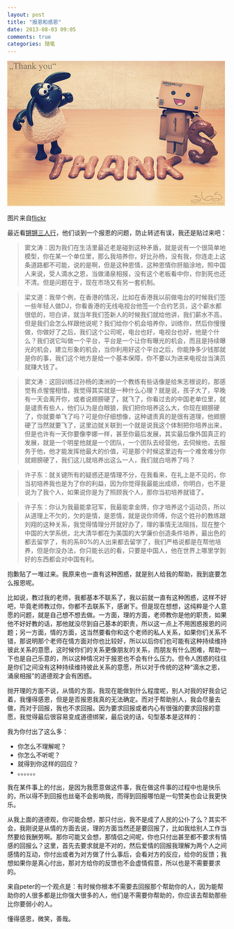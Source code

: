 ```yaml
---
layout: post
title: "报恩和感恩"
date: 2013-08-03 09:05
comments: true
categories: 随笔
---
```


<img src="/images/gratitude_and_thanks.jpg" title="报恩和感恩" alt="报恩和感恩" width="500">

图片来自[flickr](http://www.flickr.com/photos/39042861@N04/5963620161/in/photolist-a5Z7vg-8DL8t6-fi293d-aDVWhk-aoCqj7-av1hFZ-aB6tfo-9u2NGS-ca7Bnu-8MrDN6-aKcxZ2-8YC9Mf-8BMFTG-9xabrP-aQRmXx-acViqJ-8fmnap-bd63z4-9wbQrA-9iicEr-7SVSGZ-dV7P5g-cmGhmS-8UqzQX-cMnwjd-95MpNc-9x8Yoc-bnUhYL-8kceYF-898ynb-8MewoS-8CaFv7-dVxEaC-aFbV56-7HNXHh-85z5MK)

最近看[锵锵三人行](http://v.ifeng.com/news/society/201308/01057688-7ba4-4859-b256-8f0d2edd63ae.shtml)，他们谈到一个报恩的问题，防止转述有误，我还是贴过来吧：
<!-- more -->
> 窦文涛：因为我们在生活里最近老是碰到这种矛盾，就是说有一个很简单地模型，你在某一个单位里，那么我培养你，好比孙杨，没有我，你连走上这条道路都不可能，说的是啊，但是这种恩情，这种恩情你肝脑涂地，照中国人来说，受人滴水之恩，当做涌泉相报，没有这个老板看中你，你到死也还不清。但是问题在于，现在市场又有另一套机制。

> 梁文道：我举个例，在香港的情况，比如在香港我以前做电台的时候我们签一些年轻人做DJ，你看香港的无线电视台他签一个合约艺员，这个薪水都很低的，坦白讲，就当年我们签新人的时候我们就给他讲，我们薪水不高，但是我们会怎么样跟他说呢？我们给你个机会培养你，训练你，然后你慢慢做，你做好了之后，我们这个公司呢，电台也好，电视台也好，他是个什么？我们说它叫做一个平台，平台是一个让你有曝光的机会，而且是持续曝光的机会，建立形象的机会，当你利用好这个平台之后，你能挣多少钱那就是你的事，我们这个地方是给一个基本保障，你不要以为进来电视台当演员就赚大钱了。

> 窦文涛：这回训练过孙杨的澳洲的一个教练有些话像是给朱志根说的，那感觉有点惺惺相惜，我觉得其实就是一种什么心理？就是说，孩子大了，早晚有一天会离开你，或者说翅膀硬了，就飞了，你看过去的中国老单位里，就是谴责有些人，他们认为是白眼狼，我们把你培养这么大，你现在翅膀硬了，你就要单飞了吗？可是你仔细想像，这种谴责真的是很有道理，他翅膀硬了当然就要飞了，这里边就关联到一个就是说我这个体制把你培养出来，但是也许有一天你要像李娜一样，甚至你最后发展，其实最后像外国真正的发展，就是一个明星他就是一个团队，一个团队去经营他，去伺候他，去服务于他，他才能发挥他最大的价值，可是那个时候这里边有一个难舍难分你就翅膀硬了，我们这儿就培养出这么一人，我们就白培养了吗？

> 许子东：就关键所有的疑惑还是情理不分，在我看来，在礼上是不见的，你当初培养我也是为了你的利益，因为你觉得我最能出成绩，你明白，也不是说为了我个人，如果说你是为了照顾我个人，那你当初培养就错了。

> 许子东：你认为我最能拿冠军，我最能拿金牌，你才培养这个运动员，所以从道理上不欠的，欠的是情，是恩情，就是说你师傅，你这个姓孙的教练跟刘翔的这种关系，我觉得情理分开就好办了，理的事情无法阻挡，现在整个中国的大学系统，北大清华都在为美国的大学廉价创造条件培养，最出色的都去留学了，有的系80%的人出来都去留学了，我们严格说都是在帮他培养，但是你没办法，你只能长远的看，只要是中国人，他在世界上哪里学到好的东西都会对中国有利。

抱歉贴了一堆过来。我原来也一直有这种困惑，就是别人给我的帮助，我到底要怎么报恩呢。

比如说，教过我的老师，我都基本不联系了，我以前就一直有这种困惑，这样不好吧，毕竟老师教过你，你都不去联系下，感谢下。但是现在想想，这纯粹是个人意愿的问题，就是自己想不想去做。一方面，理的方面，老师教你是他的职责，如果他不好好教的话，那他就没尽到自己基本的职责，所以这一点上不用困惑报恩的问题；另一方面，情的方面，这当然要看你和这个老师的私人关系，如果你们关系不错，那说明那个老师在情方面对你也比较好，所以以后你们也可能有这种持续维持彼此关系的意愿，这时候你们的关系更像朋友的关系，而朋友有什么困难，帮助一下也是自己乐意的，所以这种情况对于报恩也不会有什么压力。但令人困惑的往往是你们之间没有这种持续维持彼此关系的意愿，所以对于传统的这种“滴水之恩，涌泉相报”的道德观才会有困惑。

抛开理的方面不说，从情的方面，我现在能做到什么程度呢，别人对我的好我会记着，我懂得感恩，但是是否报恩我真的无法确定。而对于帮助别人，我会尽量去做，而对于回报，我也不求回报。因为要求回报或者内心有很强的要求回报的意愿，我觉得最后很容易变成道德绑架，最后说的话，句型基本是这样的：

我为你付出了这么多：

- 你怎么不理解呢？
- 你怎么不听呢？
- 就得到你这样的回应？
- 。。。。。。

我在某件事上的付出，是因为我愿意做这件事，我在做这件事的过程中也是快乐的，所以得不到回报也丝毫不会影响我，而得到回报哪怕是一句赞美也会让我更快乐。

从我上面的道德观，你可能会想，那只付出，我不是成了人民的公仆了么？其实不会，我刚说是从情的方面去说，理的方面当然还是要回报了，比如我给别人工作当然要给我酬劳啊。那你可能又会想，那情侣之间呢，你也只付出甚至都不要求有情感的回报么？这里，首先去要求就是不对的，然后爱情的回报我理解为两个人之间感情的互动，你付出或者为对方做了什么事后，会看对方的反应，给你的反馈；我想如果你是真心付出，那对方给你的反馈也不会虚情假意，所以也是不需要要求的。

来自peter的一个观点是：有时候你根本不需要去回报那个帮助你的人，因为能帮助你的人很多都是比你强大很多的人，他们是不需要你帮助的，你应该去帮助那些比你要弱小的人。

懂得感恩，微笑，善哉。

